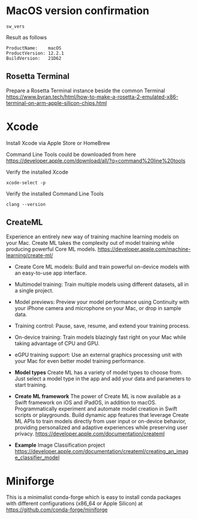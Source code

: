 # MacOS version confirmation
```
sw_vers
```

Result as follows
```
ProductName:	macOS
ProductVersion:	12.2.1
BuildVersion:	21D62
```

## Rosetta Terminal

Prepare a Rosetta Terminal instance beside the common Terminal
https://www.byran.tech/html/how-to-make-a-rosetta-2-emulated-x86-terminal-on-arm-apple-silicon-chips.html

# Xcode
Install Xcode via Apple Store or HomeBrew


Command Line Tools could be downloaded from here https://developer.apple.com/download/all/?q=command%20line%20tools


Verify the installed Xcode
```
xcode-select -p
```

Verify the installed Command Line Tools
```
clang --version
```

## CreateML

Experience an entirely new way of training machine learning models on your Mac. Create ML takes the complexity out of model training while producing powerful Core ML models.
https://developer.apple.com/machine-learning/create-ml/

- Create Core ML models: Build and train powerful on-device models with an easy-to-use app interface.
- Multimodel training: Train multiple models using different datasets, all in a single project.
- Model previews: Preview your model performance using Continuity with your iPhone camera and microphone on your Mac, or drop in sample data.
- Training control: Pause, save, resume, and extend your training process.
- On-device training: Train models blazingly fast right on your Mac while taking advantage of CPU and GPU.
- eGPU training support: Use an external graphics processing unit with your Mac for even better model training performance.

- **Model types**
Create ML has a variety of model types to choose from. Just select a model type in the app and add your data and parameters to start training.
- **Create ML framework**
The power of Create ML is now available as a Swift framework on iOS and iPadOS, in addition to macOS. Programmatically experiment and automate model creation in Swift scripts or playgrounds. Build dynamic app features that leverage Create ML APIs to train models directly from user input or on-device behavior, providing personalized and adaptive experiences while preserving user privacy.
https://developer.apple.com/documentation/createml

- **Example** Image Classification project https://developer.apple.com/documentation/createml/creating_an_image_classifier_model

# Miniforge
This is a minimalist conda-forge which is easy to install conda packages with different configurations (x86_64 or Apple Silicon) at https://github.com/conda-forge/miniforge
